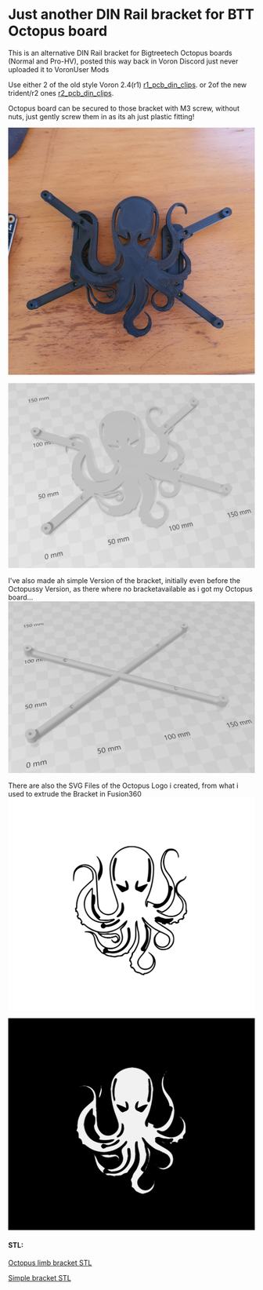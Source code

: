 # Just another DIN Rail bracket for BTT Octopus board

This is an alternative DIN Rail bracket for Bigtreetech Octopus boards (Normal and Pro-HV), posted this way back in Voron Discord just never uploaded it to VoronUser Mods

Use either 2 of the old style Voron 2.4(r1)  [r1_pcb_din_clips](https://github.com/VoronDesign/Voron-2/blob/V2.4r1/STLs/VORON2.4/Electronics_Compartment/DIN_Brackets/pcb_din_clip_x3.stl).
or 2of the new trident/r2 ones [r2_pcb_din_clips](https://github.com/VoronDesign/Voron-2/blob/Voron2.4/STLs/Electronics_Bay/pcb_din_clip_x3.stl).

Octopus board can be secured to those bracket with M3 screw, without nuts, just gently screw them in as its ah just plastic fitting!

![Screenshots](./img/IMG-20210610-WA0001.jpg)

![Screenshots](./img/STL.jpg)

I've also made ah simple Version of the bracket, initially even before the Octopussy Version, as there where no bracketavailable as i got my Octopus board...
![Screenshots](./img/simple_bracket_STL.jpg)


There are also the SVG Files of the Octopus Logo i created, from what i used to extrude the Bracket in Fusion360
![Screenshots](./img/octopus_inverted.svg)

![Screenshots](./img/octopus.svg)

#### STL:
[Octopus limb bracket STL](./STL/Octopussy_Bracket.stl)

[Simple bracket STL](./STL/Simple_Octopus_Bracket_v2.stl)


